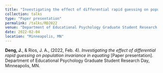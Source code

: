 ```yaml
---
title: "Investigating the effect of differential rapid guessing on population invariance in equating"
collection: talks
type: "Paper presentation"
permalink: /talks/RD2022
venue: "Department of Educational Psychology Graduate Student Research Day"
date: 2022-02-04
location: "Minneapolis, MN"
---
```


**Deng, J.**, & Rios, J. A., (2022, Feb. 4). <i>Investigating the effect of differential rapid guessing on population invariance in equating</i> [Paper presentation]. Department of Educational Psychology Graduate Student Research Day, Minneapolis, MN.